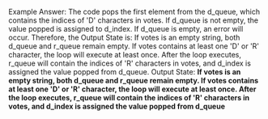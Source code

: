 Example Answer: 
The code pops the first element from the d_queue, which contains the indices of 'D' characters in votes. If d_queue is not empty, the value popped is assigned to d_index. If d_queue is empty, an error will occur. Therefore, the Output State is: If votes is an empty string, both d_queue and r_queue remain empty. If votes contains at least one 'D' or 'R' character, the loop will execute at least once. After the loop executes, r_queue will contain the indices of 'R' characters in votes, and d_index is assigned the value popped from d_queue.
Output State: **If votes is an empty string, both d_queue and r_queue remain empty. If votes contains at least one 'D' or 'R' character, the loop will execute at least once. After the loop executes, r_queue will contain the indices of 'R' characters in votes, and d_index is assigned the value popped from d_queue**